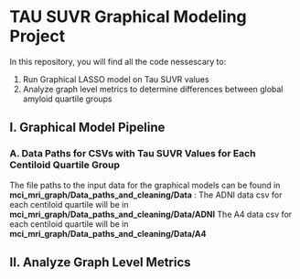 # TAU SUVR Graphical Modeling Project 
In this repository, you will find all the code nessescary to:
1. Run Graphical LASSO model on Tau SUVR values 
2. Analyze graph level metrics to determine differences between global amyloid quartile groups 

## I. Graphical Model Pipeline 

### A. Data Paths for CSVs with Tau SUVR Values for Each Centiloid Quartile Group
The file paths to the input data for the graphical models can be found in **mci_mri_graph/Data_paths_and_cleaning/Data** :
The ADNI data csv for each centiloid quartile will be in **mci_mri_graph/Data_paths_and_cleaning/Data/ADNI**
The A4 data csv for each centiloid quartile will be in **mci_mri_graph/Data_paths_and_cleaning/Data/A4**
## II. Analyze Graph Level Metrics 



